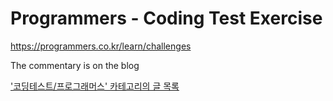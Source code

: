 # Programmers - Coding Test Exercise

https://programmers.co.kr/learn/challenges



The commentary is on the blog

['코딩테스트/프로그래머스' 카테고리의 글 목록](https://mulkkog.tistory.com/category/%EC%BD%94%EB%94%A9%ED%85%8C%EC%8A%A4%ED%8A%B8/%ED%94%84%EB%A1%9C%EA%B7%B8%EB%9E%98%EB%A8%B8%EC%8A%A4)
